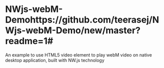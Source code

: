 # NWjs-webM-Demohttps://github.com/teerasej/NWjs-webM-Demo/new/master?readme=1#
An example to use HTML5 video element to play webM video on native desktop application, built with NW.js technology
